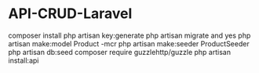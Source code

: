 # API-CRUD-Laravel
composer install
 php artisan key:generate
 php artisan migrate and yes 
php artisan make:model Product -mcr
php artisan make:seeder ProductSeeder
php artisan db:seed
composer require guzzlehttp/guzzle
php artisan install:api